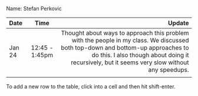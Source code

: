 Name: Stefan Perkovic

| Date   |      Time      |                                                                                                                                                                                                                           Update |
|:-------|:--------------:|---------------------------------------------------------------------------------------------------------------------------------------------------------------------------------------------------------------------------------:|
| Jan 24 | 12:45 - 1:45pm | Thought about ways to approach this problem with the people in my class. We discussed both top-down and bottom-up approaches to do this. I also though about doing it recursively, but it seems very slow without any speedups.  |
|        |                |                                                                                                                                                                                                                                  |


To add a new row to the table, click into a cell and then hit shift-enter.